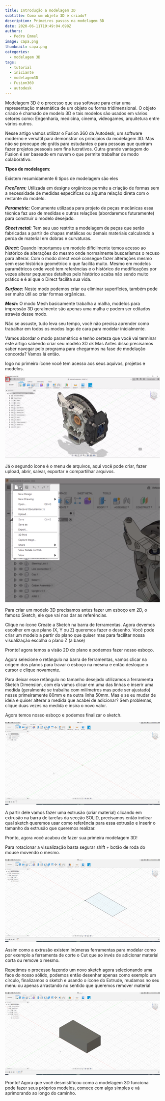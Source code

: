 ```yaml
---
title: Introdução a modelagem 3D
subtitle: Como um objeto 3D é criado?
description: Primeiros passos na modelagem 3D
date: 2020-06-11T19:49:04.698Z
authors:
  - Pedro Emmel
image: capa.png
thumbnail: capa.png
categories:
  - modelagem 3D
tags:
  - tutorial
  - iniciante
  - modelagem3D
  - Fusion360
  - autodesk
---
```

<!--StartFragment-->

Modelagem 3D é o processo que usa software para criar uma representação matemática de um objeto ou forma tridimensional. O objeto criado é chamado de modelo 3D e tais modelos são usados em vários setores como: Engenharia, medicina, cinema, videogames, arquitetura entre vários outros.



Nesse artigo vamos utilizar o Fusion 360 da Autodesk, um software moderno e versátil para demonstrar os princípios da modelagem 3D. Mas não se preocupe ele grátis para estudantes e para pessoas que queiram fazer projetos pessoais sem fins lucrativos. Outra grande vantagem do Fusion é ser baseado em nuvem o que permite trabalhar de modo colaborativo.



**Tipos de modelagem:**



Existem resumidamente 6 tipos de modelagem são eles



***FreeForm:*** Utilizada em designs orgânicos permite a criação de formas sem a necessidade de medidas específicas ou alguma relação direta com o restante do modelo.



***Parametric:*** Comumente utilizada para projeto de peças mecânicas essa técnica faz uso de medidas e outras relações (abordaremos futuramente) para construir o modelo desejado.



***Sheet metal:*** Tem seu uso restrito a modelagem de peças que serão fabricadas a partir de chapas metálicas ou demais materiais calculando a perda de material em dobras e curvaturas.



***Direct:*** Quando importamos um modelo dificilmente temos acesso ao histórico de alterações do mesmo onde normalmente buscaríamos o recuso para alterar. Com o modo direct você consegue fazer alterações mesmo sem esse histórico geométrico o que facilita muito. Mesmo em modelos paramétricos onde você tem referências e o histórico de modificações por vezes alterar pequenos detalhes pelo histórico acaba não sendo muito prático e é aí que o Direct facilita sua vida.



***Surface:*** Neste modo podemos criar ou eliminar superfícies, também pode ser muito útil ao criar formas orgânicas.



***Mesh:*** O modo Mesh basicamente trabalha a malha, modelos para impressão 3D geralmente são apenas uma malha e podem ser editados através desse modo.



Não se assuste, tudo leva seu tempo, você não precisa aprender como trabalhar em todos os modos logo de cara para modelar inicialmente.



Vamos abordar o modo paramétrico e tenho certeza que você vai terminar este artigo sabendo criar seu modelo 3D ok Mas Antes disso precisamos saber navegar pelo programa para chegarmos na fase de modelação concorda? Vamos lá então.



logo no primeiro ícone você tem acesso aos seus aquivos, projetos e modelos.

![](icone-de-arquivos.png)



Já o segundo ícone é o menu de arquivos, aqui você pode criar, fazer upload, abrir, salvar, exportar e compartilhar arquivos.

![](menu-arquivos.png)



Para criar um modelo 3D precisamos antes fazer um esboço em 2D, o famoso Sketch, ele que vai nos dar as referências.

Clique no ícone Create a Sketch na barra de ferramentas. Agora devemos escolher em que plano (X, Y ou Z) queremos fazer o desenho. Você pode criar um modelo a partir do plano que quiser mas para facilitar nossa visualização escolha o plano Z (a base)

Pronto! agora temos a visão 2D do plano e podemos fazer nosso esboço.

Agora selecione o retângulo na barra de ferramentas, vamos clicar na origem dos planos para travar o esboço na mesma e então desloque o cursor e clique novamente.

Para deixar esse retângulo no tamanho desejado utilizamos a ferramenta Sketch Dimension, com ela vamos clicar em uma das linhas e inserir uma medida (geralmente se trabalha com milímetros mas pode ser ajustado) nesse primeiramente 80mm e na outra linha 50mm. Mas e se eu mudar de ideia e quiser alterar a medida que acabei de adicionar? Sem problemas, clique duas vezes na medida e insira o novo valor.

Agora temos nosso esboço e podemos finalizar o sketch.

![](sketch.gif)

A partir dele vamos fazer uma extrusão (criar material) clicando em extrusão na barra de tarefas da secção SOLID, precisamos então indicar qual sketch queremos usar como referência para essa extrusão e inserir o tamanho da extrusão que queremos realizar.

Pronto, agora você acabou de fazer sua primeira modelagem 3D!

Para rotacionar a visualização basta segurar shift + botão de roda do mouse movendo o mesmo.

![](extrude.gif)

Assim como a extrusão existem inúmeras ferramentas para modelar como por exemplo a ferramenta de corte o Cut que ao invés de adicionar material corta ou remove o mesmo.

Repetimos o processo fazendo um novo sketch agora selecionando uma face do nosso sólido, podemos então desenhar apenas como exemplo um círculo, finalizamos o sketch e usando o ícone do Extrude, mudamos no seu menu ou apenas arrastando no sentido que queremos remover material

![](cut.gif)

<!--StartFragment-->



Pronto! Agora que você desmistificou como a modelagem 3D funciona pode fazer seus próprios modelos, comece com algo simples e vá aprimorando ao longo do caminho.

<!--EndFragment-->





<!--EndFragment-->